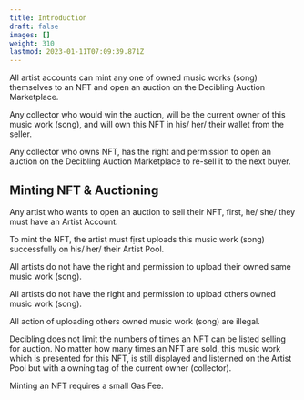 ```yaml
---
title: Introduction
draft: false
images: []
weight: 310
lastmod: 2023-01-11T07:09:39.871Z
---
```


All artist accounts can mint any one of owned music works (song) themselves to an NFT and open an auction on the Decibling Auction Marketplace.

Any collector who would win the auction, will be the current owner of this music work (song), and will own this NFT in his/ her/ their wallet from the seller.

Any collector who owns NFT, has the right and permission to open an auction on the Decibling Auction Marketplace to re-sell it to the next buyer.

## Minting NFT & Auctioning 

Any artist who wants to open an auction to sell their NFT, first, he/ she/ they must have an Artist Account.

To mint the NFT, the artist must fịrst uploads this music work (song) successfully on his/ her/ their Artist Pool.

All artists do not have the right and permission to upload their owned same music work (song).

All artists do not have the right and permission to upload others owned music work (song).

All action of uploading others owned music work (song) are illegal.

Decibling does not limit the numbers of times an NFT can be listed selling for auction. No matter how many times an NFT are sold, this music work which is presented for this NFT, is still displayed and listenned on the Artist Pool but with a owning tag of the current owner (collector).

Minting an NFT requires a small Gas Fee.
